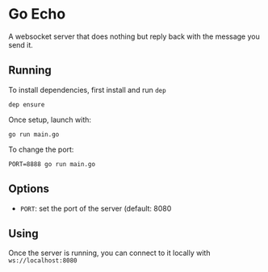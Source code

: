 # Go Echo

A websocket server that does nothing but reply back with the message you send it.

## Running

To install dependencies, first install and run `dep`

`dep ensure`

Once setup, launch with:

`go run main.go`

To change the port:

`PORT=8888 go run main.go`

## Options

- `PORT`: set the port of the server (default: 8080

## Using

Once the server is running, you can connect to it locally with `ws://localhost:8080`

